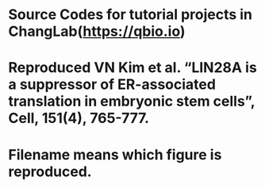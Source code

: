 # Source Codes for tutorial projects in ChangLab(https://qbio.io)
# Reproduced VN Kim et al. “LIN28A is a suppressor of ER-associated translation in embryonic stem cells”, Cell, 151(4), 765-777.
# Filename means which figure is reproduced.
